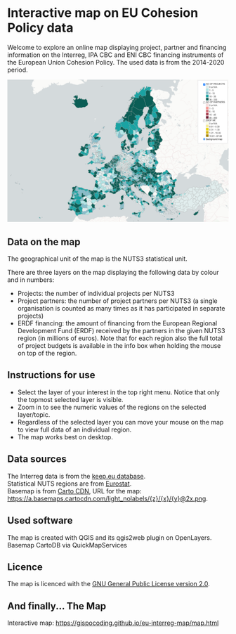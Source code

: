 # Interactive map on EU Cohesion Policy data

Welcome to explore an online map displaying project, partner and financing information on the Interreg, IPA CBC and ENI CBC financing instruments of the European Union Cohesion Policy.
The used data is from the 2014-2020 period.

[![Click for the full-screen interactive map](images/interreg_map.png)](https://gispocoding.github.io/eu-interreg-map/map.html "Click for the full-screen interactive map")  

## Data on the map

The geographical unit of the map is the NUTS3 statistical unit.  

There are three layers on the map displaying the following data by colour and in numbers:
- Projects: the number of individual projects per NUTS3
- Project partners: the number of project partners per NUTS3 (a single organisation is counted as many times as it has participated in separate projects)
- ERDF financing: the amount of financing from the European Regional Development Fund (ERDF) received by the partners in the given NUTS3 region (in millions of euros). Note that for each region also the full total of project budgets is available in the info box when holding the mouse on top of the region.

## Instructions for use

- Select the layer of your interest in the top right menu. Notice that only the topmost selected layer is visible. 
- Zoom in to see the numeric values of the regions on the selected layer/topic.  
- Regardless of the selected layer you can move your mouse on the map to view full data of an individual region.  
- The map works best on desktop.

## Data sources

The Interreg data is from the [keep.eu database](https://keep.eu).  
Statistical NUTS regions are from [Eurostat](https://ec.europa.eu/eurostat/web/gisco/geodata/reference-data/administrative-units-statistical-units/nuts).  
Basemap is from [Carto CDN](https://carto.com/basemaps/), URL for the map: https://a.basemaps.cartocdn.com/light_nolabels/{z}/{x}/{y}@2x.png.

## Used software

The map is created with QGIS and its qgis2web plugin on OpenLayers. Basemap CartoDB via QuickMapServices

## Licence

The map is licenced with the [GNU General Public License version 2.0](https://github.com/GispoCoding/eu-interreg-map/blob/main/LICENSE). 

## And finally... The Map

Interactive map: https://gispocoding.github.io/eu-interreg-map/map.html

